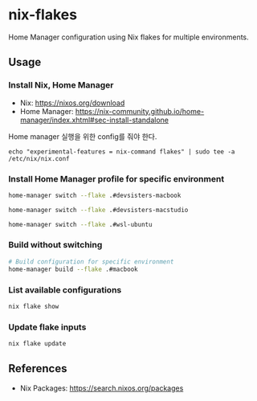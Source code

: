 # nix-flakes

Home Manager configuration using Nix flakes for multiple environments.

## Usage

### Install Nix, Home Manager

- Nix: <https://nixos.org/download>
- Home Manager: <https://nix-community.github.io/home-manager/index.xhtml#sec-install-standalone>

Home manager 실행을 위한 config를 줘야 한다.

```text
echo "experimental-features = nix-command flakes" | sudo tee -a /etc/nix/nix.conf
```

### Install Home Manager profile for specific environment

```bash
home-manager switch --flake .#devsisters-macbook

home-manager switch --flake .#devsisters-macstudio

home-manager switch --flake .#wsl-ubuntu
```

### Build without switching

```bash
# Build configuration for specific environment
home-manager build --flake .#macbook
```

### List available configurations

```bash
nix flake show
```

### Update flake inputs

```bash
nix flake update
```

## References

- Nix Packages: <https://search.nixos.org/packages>
